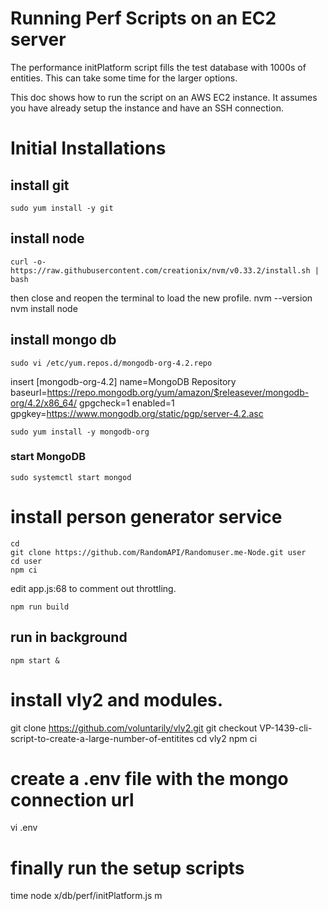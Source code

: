 # Running Perf Scripts on an EC2 server

The performance initPlatform script fills the test database with 1000s of entities. This can take some time for the larger options.

This doc shows how to run the script on an AWS EC2 instance.
It assumes you have already setup the instance and have an SSH connection.

# Initial Installations
## install git
    sudo yum install -y git

## install node
    curl -o- https://raw.githubusercontent.com/creationix/nvm/v0.33.2/install.sh | bash

then close and reopen the terminal to load the new profile.
    nvm --version
    nvm install node


## install mongo db
    sudo vi /etc/yum.repos.d/mongodb-org-4.2.repo

insert
[mongodb-org-4.2]
name=MongoDB Repository
baseurl=https://repo.mongodb.org/yum/amazon/$releasever/mongodb-org/4.2/x86_64/
gpgcheck=1
enabled=1
gpgkey=https://www.mongodb.org/static/pgp/server-4.2.asc

    sudo yum install -y mongodb-org

### start MongoDB
    sudo systemctl start mongod


# install person generator service
    cd 
    git clone https://github.com/RandomAPI/Randomuser.me-Node.git user
    cd user
    npm ci

edit app.js:68 to comment out throttling. 

    npm run build

## run in background
    npm start &  


# install vly2 and modules. 
git clone https://github.com/voluntarily/vly2.git
git checkout VP-1439-cli-script-to-create-a-large-number-of-entitites
cd vly2
npm ci

# create a .env file with the mongo connection url 
vi .env


# finally run the setup scripts
time node x/db/perf/initPlatform.js m